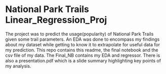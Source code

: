 # National Park Trails Linear_Regression_Proj

The project was to predict the usage(popularity) of National Park Trails given some trail parameters. An EDA was done to encompass my findings about my dataset while getting to know it to extrapolate for useful data for my prediction. This repo contains this readme, the final notebook and the csv file of my data. The Final_NB contains my EDA and regressor. There is also a presentation.pdf which is a slide summary highlighting key points of my analysis. 
